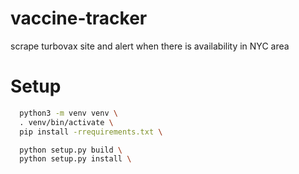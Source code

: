 # vaccine-tracker
scrape turbovax site and alert when there is availability in NYC area

# Setup
```bash
  python3 -m venv venv \
  . venv/bin/activate \
  pip install -rrequirements.txt \

  python setup.py build \
  python setup.py install \
```

